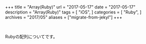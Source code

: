 +++
title = "Array(Ruby)"
url = "2017-05-17"
date = "2017-05-17"
description = "Array(Ruby)"
tags = [
    "iOS",
]
categories = [
    "Ruby",
]
archives = "2017/05"
aliases = ["migrate-from-jekyl"]
+++

<br>

Rubyの配列についてです。

<script src="https://gist.github.com/O-Junpei/23043db0f0a451e49f2f752c2b6ec854.js"></script>
